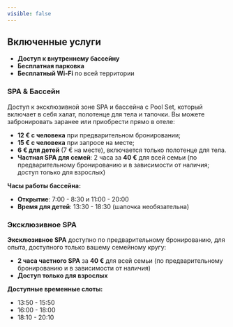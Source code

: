 ```yaml
---
visible: false
---
```


## Включенные услуги

- **Доступ к внутреннему бассейну**  
- **Бесплатная парковка**  
- **Бесплатный Wi-Fi** по всей территории  

### SPA & Бассейн

Доступ к эксклюзивной зоне SPA и бассейна с Pool Set, который включает в себя халат, полотенце для тела и тапочки. Вы можете забронировать заранее или приобрести прямо в отеле:

- **12 € с человека** при предварительном бронировании;
- **15 € с человека** при запросе на месте;
- **6 € для детей** (7 € на месте), включается только полотенце для тела.
- **Частная SPA для семей**: 2 часа за **40 €** для всей семьи (по предварительному бронированию и в зависимости от наличия; доступ только для взрослых)

**Часы работы бассейна:**
- **Открытие**: 7:00 - 8:30 и 11:00 - 20:00  
- **Время для детей**: 13:30 - 18:30 (шапочка необязательна)

### Эксклюзивное SPA

**Эксклюзивное SPA** доступно по предварительному бронированию, для опыта, доступного только вашему семейному кругу:

- **2 часа частного SPA** за **40 €** для всей семьи (по предварительному бронированию и в зависимости от наличия)  
- **Доступ только для взрослых**

**Доступные временные слоты:**
- 13:50 - 15:50  
- 16:00 - 18:00  
- 18:10 - 20:10
